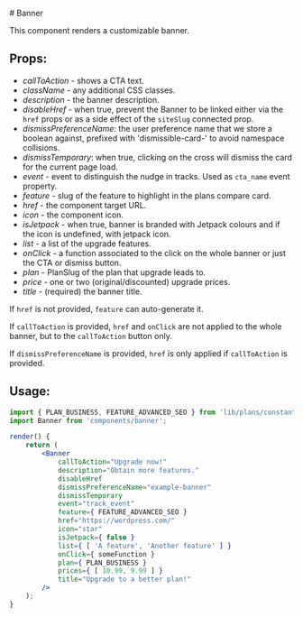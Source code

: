# Banner

This component renders a customizable banner.

## Props:

- *callToAction* - shows a CTA text.
- *className* - any additional CSS classes.
- *description* - the banner description.
- *disableHref* - when true, prevent the Banner to be linked either via the `href` props or as a side effect of the `siteSlug` connected prop.
- *dismissPreferenceName*: the user preference name that we store a boolean against, prefixed with 'dismissible-card-' to avoid namespace collisions.
- *dismissTemporary*: when true, clicking on the cross will dismiss the card for the current page load.
- *event* - event to distinguish the nudge in tracks. Used as `cta_name` event property.
- *feature* - slug of the feature to highlight in the plans compare card.
- *href* - the component target URL.
- *icon* - the component icon.
- *isJetpack* - when true, banner is branded with Jetpack colours and if the icon is undefined, with jetpack icon.
- *list* - a list of the upgrade features.
- *onClick* - a function associated to the click on the whole banner or just the CTA or dismiss button.
- *plan* - PlanSlug of the plan that upgrade leads to.
- *price* - one or two (original/discounted) upgrade prices.
- *title* - (required) the banner title.

If `href` is not provided, `feature` can auto-generate it.

If `callToAction` is provided, `href` and `onClick` are not applied to the whole banner, but to the `callToAction` button only.

If `dismissPreferenceName` is provided, `href` is only applied if `callToAction` is provided.

## Usage:

```jsx
import { PLAN_BUSINESS, FEATURE_ADVANCED_SEO } from 'lib/plans/constants';
import Banner from 'components/banner';

render() {
	return (
		<Banner
			callToAction="Upgrade now!"
			description="Obtain more features."
			disableHref
			dismissPreferenceName="example-banner"
			dismissTemporary
			event="track_event"
			feature={ FEATURE_ADVANCED_SEO }
			href="https://wordpress.com/"
			icon="star"
			isJetpack={ false }
			list={ [ 'A feature', 'Another feature' ] }
			onClick={ someFunction }
			plan={ PLAN_BUSINESS }
			prices={ [ 10.99, 9.99 ] }
			title="Upgrade to a better plan!"
		/>
	);
}
```
